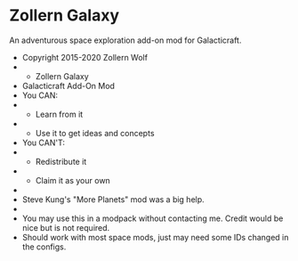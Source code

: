 # Zollern Galaxy
An adventurous space exploration add-on mod for Galacticraft.

 * Copyright 2015-2020 Zollern Wolf
 * - Zollern Galaxy
 * Galacticraft Add-On Mod
 * You CAN:
 * - Learn from it
 * - Use it to get ideas and concepts
 * You CAN'T:
 * - Redistribute it
 * - Claim it as your own
 *
 * Steve Kung's "More Planets" mod was a big help.
 *
 * You may use this in a modpack without contacting me. Credit would be nice but is not required.
 * Should work with most space mods, just may need some IDs changed in the configs.
